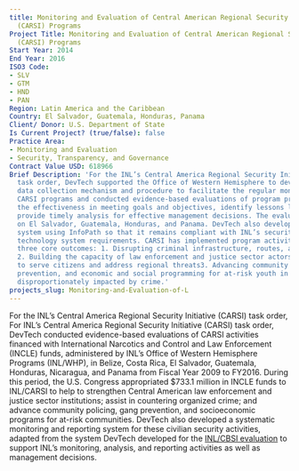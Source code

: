 ```yaml
---
title: Monitoring and Evaluation of Central American Regional Security Initiative
  (CARSI) Programs
Project Title: Monitoring and Evaluation of Central American Regional Security Initiative
  (CARSI) Programs
Start Year: 2014
End Year: 2016
ISO3 Code:
- SLV
- GTM
- HND
- PAN
Region: Latin America and the Caribbean
Country: El Salvador, Guatemala, Honduras, Panama
Client/ Donor: U.S. Department of State
Is Current Project? (true/false): false
Practice Area:
- Monitoring and Evaluation
- Security, Transparency, and Governance
Contract Value USD: 618966
Brief Description: 'For the INL’s Central America Regional Security Initiative (CARSI)
  task order, DevTech supported the Office of Western Hemisphere to develop a systematic
  data collection mechanism and procedure to facilitate the regular monitoring of
  CARSI programs and conducted evidence-based evaluations of program progress to determine
  the effectiveness in meeting goals and objectives, identify lessons learned, and
  provide timely analysis for effective management decisions. The evaluations focused
  on El Salvador, Guatemala, Honduras, and Panama. DevTech also developed the monitoring
  system using InfoPath so that it remains compliant with INL’s security and information
  technology system requirements. CARSI has implemented program activities aimed at
  three core outcomes: 1. Disrupting criminal infrastructure, routes, and networks;
  2. Building the capacity of law enforcement and justice sector actors and institutions
  to serve citizens and address regional threats3. Advancing community policing, gang
  prevention, and economic and social programming for at-risk youth in communities
  disproportionately impacted by crime.'
projects_slug: Monitoring-and-Evaluation-of-L
---
```


For the INL’s Central America Regional Security Initiative (CARSI) task order, For INL’s Central America Regional Security Initiative (CARSI) task order, DevTech conducted evidence-based evaluations of CARSI activities financed with International Narcotics and Control and Law Enforcement (INCLE) funds, administered by INL’s Office of Western Hemisphere Programs (INL/WHP), in Belize, Costa Rica, El Salvador, Guatemala, Honduras, Nicaragua, and Panama from Fiscal Year 2009 to FY2016. During this period, the U.S. Congress appropriated $733.1 million in INCLE funds to INL/CARSI to help to strengthen Central American law enforcement and justice sector institutions; assist in countering organized crime; and advance community policing, gang prevention, and socioeconomic programs for at-risk communities. DevTech also developed a systematic monitoring and reporting system for these civilian security activities, adapted from the system DevTech developed for the [INL/CBSI evaluation](http://devtechsys.com/projects/Monitoring-and-Evaluation-of-t/) to support INL’s monitoring, analysis, and reporting activities as well as management decisions. 